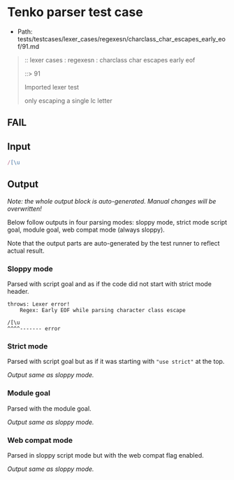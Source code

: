 # Tenko parser test case

- Path: tests/testcases/lexer_cases/regexesn/charclass_char_escapes_early_eof/91.md

> :: lexer cases : regexesn : charclass char escapes early eof
>
> ::> 91
>
> Imported lexer test
>
> only escaping a single lc letter

## FAIL

## Input

`````js
/[\u
`````

## Output

_Note: the whole output block is auto-generated. Manual changes will be overwritten!_

Below follow outputs in four parsing modes: sloppy mode, strict mode script goal, module goal, web compat mode (always sloppy).

Note that the output parts are auto-generated by the test runner to reflect actual result.

### Sloppy mode

Parsed with script goal and as if the code did not start with strict mode header.

`````
throws: Lexer error!
    Regex: Early EOF while parsing character class escape

/[\u
^^^^------- error
`````

### Strict mode

Parsed with script goal but as if it was starting with `"use strict"` at the top.

_Output same as sloppy mode._

### Module goal

Parsed with the module goal.

_Output same as sloppy mode._

### Web compat mode

Parsed in sloppy script mode but with the web compat flag enabled.

_Output same as sloppy mode._
